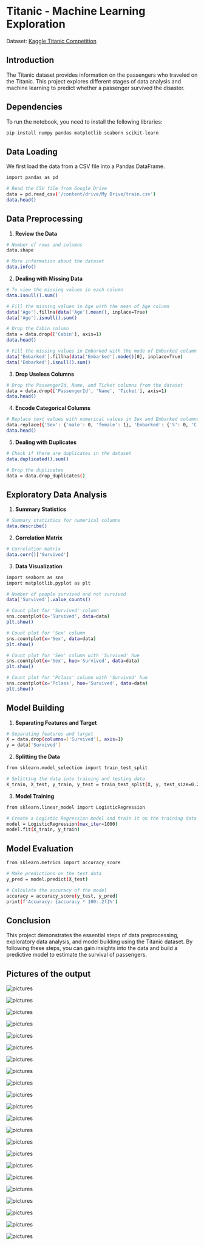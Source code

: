 # Titanic - Machine Learning Exploration

Dataset: [Kaggle Titanic Competition](https://www.kaggle.com/competitions/titanic/overview)

## Introduction

The Titanic dataset provides information on the passengers who traveled on the Titanic. This project explores different stages of data analysis and machine learning to predict whether a passenger survived the disaster.

## Dependencies

To run the notebook, you need to install the following libraries:

```bash
pip install numpy pandas matplotlib seaborn scikit-learn
```

## Data Loading

We first load the data from a CSV file into a Pandas DataFrame.

```bash
import pandas as pd

# Read the CSV file from Google Drive
data = pd.read_csv('/content/drive/My Drive/train.csv')
data.head()
```

## Data Preprocessing

1. **Review the Data**

```bash
# Number of rows and columns
data.shape

# More information about the dataset
data.info()
```

2. **Dealing with Missing Data**

```bash
# To view the missing values in each column
data.isnull().sum()

# Fill the missing values in Age with the mean of Age column
data['Age'].fillna(data['Age'].mean(), inplace=True)
data['Age'].isnull().sum()

# Drop the Cabin column
data = data.drop(['Cabin'], axis=1)
data.head()

# Fill the missing values in Embarked with the mode of Embarked column
data['Embarked'].fillna(data['Embarked'].mode()[0], inplace=True)
data['Embarked'].isnull().sum()
```

3. **Drop Useless Columns**

```bash
# Drop the PassengerId, Name, and Ticket columns from the dataset
data = data.drop(['PassengerId', 'Name', 'Ticket'], axis=1)
data.head()
```

4. **Encode Categorical Columns**

```bash
# Replace text values with numerical values in Sex and Embarked columns
data.replace({'Sex': {'male': 0, 'female': 1}, 'Embarked': {'S': 0, 'C': 1, 'Q': 2}}, inplace=True)
data.head()
```

5. **Dealing with Duplicates**

```bash
# Check if there are duplicates in the dataset
data.duplicated().sum()

# Drop the duplicates
data = data.drop_duplicates()
```

## Exploratory Data Analysis

1. **Summary Statistics**

```bash
# Summary statistics for numerical columns
data.describe()
```

2. **Correlation Matrix**

```bash
# Correlation matrix
data.corr()['Survived']
```

3. **Data Visualization**

```bash
import seaborn as sns
import matplotlib.pyplot as plt

# Number of people survived and not survived
data['Survived'].value_counts()

# Count plot for 'Survived' column
sns.countplot(x='Survived', data=data)
plt.show()

# Count plot for 'Sex' column
sns.countplot(x='Sex', data=data)
plt.show()

# Count plot for 'Sex' column with 'Survived' hue
sns.countplot(x='Sex', hue='Survived', data=data)
plt.show()

# Count plot for 'Pclass' column with 'Survived' hue
sns.countplot(x='Pclass', hue='Survived', data=data)
plt.show()
```

## Model Building

1. **Separating Features and Target**

```bash
# Separating features and target
X = data.drop(columns=['Survived'], axis=1)
y = data['Survived']
```

2. **Splitting the Data**

```bash
from sklearn.model_selection import train_test_split

# Splitting the data into training and testing data
X_train, X_test, y_train, y_test = train_test_split(X, y, test_size=0.2, random_state=42)
```

3. **Model Training**

```bash
from sklearn.linear_model import LogisticRegression

# Create a Logistic Regression model and train it on the training data
model = LogisticRegression(max_iter=1000)
model.fit(X_train, y_train)
```

## Model Evaluation

```bash
from sklearn.metrics import accuracy_score

# Make predictions on the test data
y_pred = model.predict(X_test)

# Calculate the accuracy of the model
accuracy = accuracy_score(y_test, y_pred)
print(f'Accuracy: {accuracy * 100:.2f}%')
```

## Conclusion

This project demonstrates the essential steps of data preprocessing, exploratory data analysis, and model building using the Titanic dataset. By following these steps, you can gain insights into the data and build a predictive model to estimate the survival of passengers.

## Pictures of the output

![pictures](IMG_5438.jpg)

![pictures](IMG_5439.jpg)

![pictures](IMG_5440.jpg)

![pictures](IMG_5441.jpg)

![pictures](IMG_5442.jpg)

![pictures](IMG_5443.jpg)

![pictures](IMG_5444.jpg)

![pictures](IMG_5445.jpg)

![pictures](IMG_5446.jpg)

![pictures](IMG_5447.jpg)

![pictures](IMG_5448.jpg)

![pictures](IMG_5449.jpg)

![pictures](IMG_5450.jpg)

![pictures](IMG_5451.jpg)

![pictures](IMG_5452.jpg)

![pictures](IMG_5453.jpg)

![pictures](IMG_5454.jpg)

![pictures](IMG_5455.jpg)

![pictures](IMG_5456.jpg)

![pictures](IMG_5457.jpg)

![pictures](IMG_5461.jpg)

![pictures](IMG_5459.jpg)

